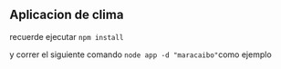 ## Aplicacion de clima 

recuerde ejecutar ```npm install```

y correr el siguiente comando ````node app -d "maracaibo"````como ejemplo



